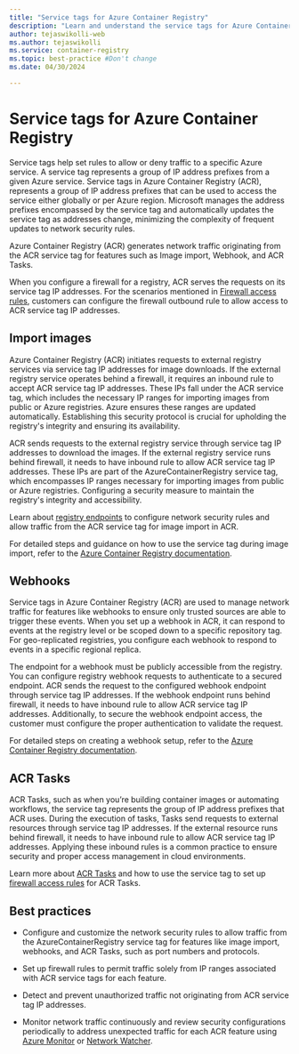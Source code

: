 ```yaml
---
title: "Service tags for Azure Container Registry"
description: "Learn and understand the service tags for Azure Container Registry. Service tags are used to define network access controls for Azure resources."
author: tejaswikolli-web
ms.author: tejaswikolli
ms.service: container-registry
ms.topic: best-practice #Don't change
ms.date: 04/30/2024

---
```


# Service tags for Azure Container Registry

Service tags help set rules to allow or deny traffic to a specific Azure service. A service tag represents a group of IP address prefixes from a given Azure service. Service tags in Azure Container Registry (ACR), represents a group of IP address prefixes that can be used to access the service either globally or per Azure region. Microsoft manages the address prefixes encompassed by the service tag and automatically updates the service tag as addresses change, minimizing the complexity of frequent updates to network security rules.

Azure Container Registry (ACR) generates network traffic originating from the ACR service tag for features such as Image import, Webhook, and ACR Tasks.

When you configure a firewall for a registry, ACR serves the requests on its service tag IP addresses. For the scenarios mentioned in [Firewall access rules](container-registry-firewall-access-rules.md), customers can configure the firewall outbound rule to allow access to ACR service tag IP addresses.

## Import images 

Azure Container Registry (ACR) initiates requests to external registry services via service tag IP addresses for image downloads. If the external registry service operates behind a firewall, it requires an inbound rule to accept ACR service tag IP addresses. These IPs fall under the ACR service tag, which includes the necessary IP ranges for importing images from public or Azure registries. Azure ensures these ranges are updated automatically. Establishing this security protocol is crucial for upholding the registry's integrity and ensuring its availability. 

ACR sends requests to the external registry service through service tag IP addresses to download the images. If the external registry service runs behind firewall, it needs to have inbound rule to allow ACR service tag IP addresses. These IPs are part of the AzureContainerRegistry service tag, which encompasses IP ranges necessary for importing images from public or Azure registries. Configuring a security measure to maintain the registry's integrity and accessibility.

Learn about [registry endpoints](container-registry-firewall-access-rules.md#about-registry-endpoints) to configure network security rules and allow traffic from the ACR service tag for image import in ACR.

For detailed steps and guidance on how to use the service tag during image import, refer to the [Azure Container Registry documentation](container-registry-import-images.md).

## Webhooks 

Service tags in Azure Container Registry (ACR) are used to manage network traffic for features like webhooks to ensure only trusted sources are able to trigger these events. When you set up a webhook in ACR, it can respond to events at the registry level or be scoped down to a specific repository tag. For geo-replicated registries, you configure each webhook to respond to events in a specific regional replica.

The endpoint for a webhook must be publicly accessible from the registry. You can configure registry webhook requests to authenticate to a secured endpoint. ACR sends the request to the configured webhook endpoint through service tag IP addresses. If the webhook endpoint runs behind firewall, it needs to have inbound rule to allow ACR service tag IP addresses. Additionally, to secure the webhook endpoint access, the customer must configure the proper authentication to validate the request.

For detailed steps on creating a webhook setup, refer to the [Azure Container Registry documentation](container-registry-webhook.md).

## ACR Tasks

ACR Tasks, such as when you’re building container images or automating workflows, the service tag represents the group of IP address prefixes that ACR uses. During the execution of tasks, Tasks send requests to external resources through service tag IP addresses. If the external resource runs behind firewall, it needs to have inbound rule to allow ACR service tag IP addresses. Applying these inbound rules is a common practice to ensure security and proper access management in cloud environments.

Learn more about [ACR Tasks](container-registry-tasks-overview.md) and how to use the service tag to set up [firewall access rules](container-registry-firewall-access-rules.md) for ACR Tasks.

## Best practices

* Configure and customize the network security rules to allow traffic from the AzureContainerRegistry service tag for features like image import, webhooks, and ACR Tasks, such as port numbers and protocols.

* Set up firewall rules to permit traffic solely from IP ranges associated with ACR service tags for each feature.

* Detect and prevent unauthorized traffic not originating from ACR service tag IP addresses.

* Monitor network traffic continuously and review security configurations periodically to address unexpected traffic for each ACR feature using [Azure Monitor](/azure/azure-monitor/overview) or [Network Watcher](/azure/network-watcher/frequently-asked-questions).
